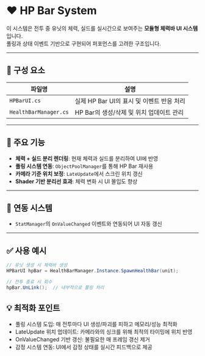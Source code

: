 # ❤️ HP Bar System

이 시스템은 전투 중 유닛의 체력, 실드를 실시간으로 보여주는 **모듈형 체력바 UI 시스템**입니다.  
풀링과 상태 이벤트 기반으로 구현되어 퍼포먼스를 고려한 구조입니다.

---

## 📌 구성 요소

| 파일명               | 설명 |
|----------------------|------|
| `HPBarUI.cs`         | 실제 HP Bar UI의 표시 및 이벤트 반응 처리 |
| `HealthBarManager.cs`| HP Bar의 생성/삭제 및 위치 업데이트 관리 |

---

## 🧠 주요 기능

- **체력 + 실드 분리 렌더링**: 현재 체력과 실드를 분리하여 UI에 반영
- **풀링 시스템 연동**: `ObjectPoolManager`를 통해 HP Bar 재사용
- **카메라 기준 위치 보정**: `LateUpdate`에서 스크린 위치 갱신
- **Shader 기반 분리선 효과**: 체력 변화 시 UI 몰입도 향상

---

## 🧩 연동 시스템

- `StatManager`의 `OnValueChanged` 이벤트와 연동되어 UI 자동 갱신

---

## ✅ 사용 예시

```csharp
// 유닛 생성 시 체력바 생성
HPBarUI hpBar = HealthBarManager.Instance.SpawnHealthBar(unit);

// 전투 종료 시 회수
hpBar.UnLink();  // 내부적으로 풀링 처리
```

## 💡 최적화 포인트
- 풀링 시스템 도입: 매 전투마다 UI 생성/파괴를 피하고 메모리/성능 최적화
- LateUpdate 위치 업데이트: 카메라와의 싱크를 위해 최적의 타이밍에 위치 반영
- OnValueChanged 기반 갱신: 불필요한 매 프레임 갱신 제거
- 감정 시스템 연동: UI에서 감정 상태를 실시간 피드백으로 제공
